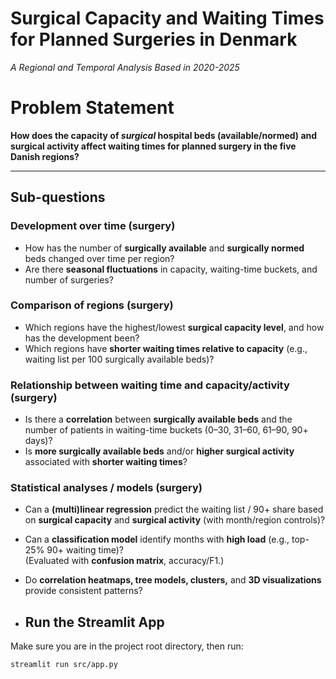 # Surgical Capacity and Waiting Times for Planned Surgeries in Denmark  
*A Regional and Temporal Analysis Based in 2020-2025* 

# Problem Statement
**How does the capacity of _surgical_ hospital beds (available/normed) and surgical activity affect waiting times for planned surgery in the five Danish regions?**

---

## Sub-questions

### Development over time (surgery)
- How has the number of **surgically available** and **surgically normed** beds changed over time per region?
- Are there **seasonal fluctuations** in capacity, waiting-time buckets, and number of surgeries?

### Comparison of regions (surgery)
- Which regions have the highest/lowest **surgical capacity level**, and how has the development been?
- Which regions have **shorter waiting times relative to capacity** (e.g., waiting list per 100 surgically available beds)?

### Relationship between waiting time and capacity/activity (surgery)
- Is there a **correlation** between **surgically available beds** and the number of patients in waiting-time buckets (0–30, 31–60, 61–90, 90+ days)?
- Is **more surgically available beds** and/or **higher surgical activity** associated with **shorter waiting times**?

### Statistical analyses / models (surgery)
- Can a **(multi)linear regression** predict the waiting list / 90+ share based on **surgical capacity** and **surgical activity** (with month/region controls)?
- Can a **classification model** identify months with **high load** (e.g., top-25% 90+ waiting time)?  
  (Evaluated with **confusion matrix**, accuracy/F1.)
- Do **correlation heatmaps, tree models, clusters,** and **3D visualizations** provide consistent patterns?

- ## Run the Streamlit App

Make sure you are in the project root directory, then run:

```bash
streamlit run src/app.py
